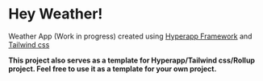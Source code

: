# Hey Weather!

Weather App (Work in progress) created using [Hyperapp Framework](https://github.com/jorgebucaran/hyperapp) and [Tailwind css](https://tailwindcss.com/)

**This project also serves as a template for Hyperapp/Tailwind css/Rollup project. Feel free to use it as a template for your own project.**
